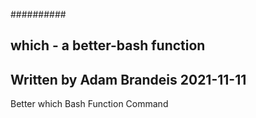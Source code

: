 ##########
##   which - a better-bash function 
## Written by Adam Brandeis 2021-11-11

Better which Bash Function Command 
